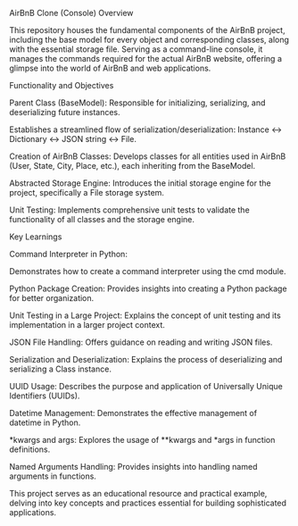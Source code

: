 AirBnB Clone (Console) Overview

This repository houses the fundamental components of the AirBnB project, including the base model for every object and corresponding classes, along with the essential storage file. Serving as a command-line console, it manages the commands required for the actual AirBnB website, offering a glimpse into the world of AirBnB and web applications.

Functionality and Objectives

Parent Class (BaseModel):
Responsible for initializing, serializing, and deserializing future instances.

Establishes a streamlined flow of serialization/deserialization: Instance <-> Dictionary <-> JSON string <-> File.

Creation of AirBnB Classes:
Develops classes for all entities used in AirBnB (User, State, City, Place, etc.), each inheriting from the BaseModel.

Abstracted Storage Engine:
Introduces the initial storage engine for the project, specifically a File storage system.

Unit Testing:
Implements comprehensive unit tests to validate the functionality of all classes and the storage engine.

Key Learnings

Command Interpreter in Python:

Demonstrates how to create a command interpreter using the cmd module.

Python Package Creation:
Provides insights into creating a Python package for better organization.

Unit Testing in a Large Project:
Explains the concept of unit testing and its implementation in a larger project context.

JSON File Handling:
Offers guidance on reading and writing JSON files.

Serialization and Deserialization:
Explains the process of deserializing and serializing a Class instance.

UUID Usage:
Describes the purpose and application of Universally Unique Identifiers (UUIDs).

Datetime Management:
Demonstrates the effective management of datetime in Python.

*kwargs and args:
Explores the usage of **kwargs and *args in function definitions.

Named Arguments Handling:
Provides insights into handling named arguments in functions.

This project serves as an educational resource and practical example, delving into key concepts and practices essential for building sophisticated applications.
